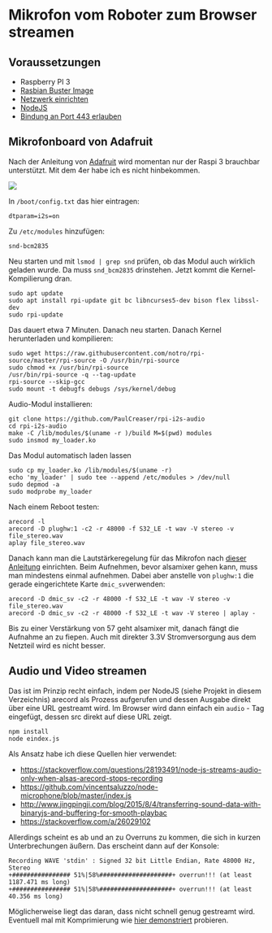 # Mikrofon vom Roboter zum Browser streamen

## Voraussetzungen

* Raspberry PI 3
* [Rasbian Buster Image](../../docs/README.md#Rasbian-installieren)
* [Netzwerk einrichten](../../docs/README.md#Netzwerk-einrichten)
* [NodeJS](../../docs/README.md#NodeJS-installieren)
* [Bindung an Port 443 erlauben](../../docs/README.md#Bindung-an-Port-443-erlauben)

## Mikrofonboard von Adafruit

Nach der Anleitung von [Adafruit](https://learn.adafruit.com/adafruit-i2s-mems-microphone-breakout/raspberry-pi-wiring-and-test) wird momentan nur der Raspi 3 brauchbar unterstützt. Mit dem 4er habe ich es nicht hinbekommen.

![](https://cdn-learn.adafruit.com/guides/cropped_images/000/001/592/medium640/pintou.jpg?1520544902)

In `/boot/config.txt` das hier eintragen:
```
dtparam=i2s=on
```

Zu `/etc/modules` hinzufügen:

```
snd-bcm2835
```

Neu starten und mit `lsmod | grep snd` prüfen, ob das Modul auch wirklich geladen wurde. Da muss `snd_bcm2835` drinstehen. Jetzt kommt die Kernel-Kompilierung dran.

```
sudo apt update
sudo apt install rpi-update git bc libncurses5-dev bison flex libssl-dev
sudo rpi-update
```

Das dauert etwa 7 Minuten. Danach neu starten. Danach Kernel herunterladen und kompilieren:

```
sudo wget https://raw.githubusercontent.com/notro/rpi-source/master/rpi-source -O /usr/bin/rpi-source
sudo chmod +x /usr/bin/rpi-source
/usr/bin/rpi-source -q --tag-update
rpi-source --skip-gcc
sudo mount -t debugfs debugs /sys/kernel/debug
```

Audio-Modul installieren:

```
git clone https://github.com/PaulCreaser/rpi-i2s-audio
cd rpi-i2s-audio
make -C /lib/modules/$(uname -r )/build M=$(pwd) modules
sudo insmod my_loader.ko
```

Das Modul automatisch laden lassen

```
sudo cp my_loader.ko /lib/modules/$(uname -r)
echo 'my_loader' | sudo tee --append /etc/modules > /dev/null
sudo depmod -a
sudo modprobe my_loader
```

Nach einem Reboot testen:

```
arecord -l
arecord -D plughw:1 -c2 -r 48000 -f S32_LE -t wav -V stereo -v file_stereo.wav 
aplay file_stereo.wav
```

Danach kann man die Lautstärkeregelung für das Mikrofon nach [dieser Anleitung](https://learn.adafruit.com/adafruit-i2s-mems-microphone-breakout/raspberry-pi-wiring-and-test#adding-volume-control-5-67) 
einrichten. Beim Aufnehmen, bevor alsamixer gehen kann, muss man mindestens einmal aufnehmen. Dabei aber anstelle von `plughw:1` die gerade eingerichtete Karte `dmic_sv`verwenden:

```
arecord -D dmic_sv -c2 -r 48000 -f S32_LE -t wav -V stereo -v file_stereo.wav
arecord -D dmic_sv -c2 -r 48000 -f S32_LE -t wav -V stereo | aplay -
```

Bis zu einer Verstärkung von 57 geht alsamixer mit, danach fängt die Aufnahme an zu fiepen. Auch mit direkter 3.3V Stromversorgung aus dem Netzteil wird es nicht besser.

## Audio und Video streamen

Das ist im Prinzip recht einfach, indem per NodeJS (siehe Projekt in diesem Verzeichnis) arecord als Prozess aufgerufen und dessen Ausgabe direkt über eine URL gestreamt wird. Im Browser wird dann einfach ein `audio` - Tag eingefügt, dessen src direkt auf diese URL zeigt.

```
npm install
node eindex.js
```

Als Ansatz habe ich diese Quellen hier verwendet:

* https://stackoverflow.com/questions/28193491/node-js-streams-audio-only-when-alsas-arecord-stops-recording
* https://github.com/vincentsaluzzo/node-microphone/blob/master/index.js
* http://www.jingpingji.com/blog/2015/8/4/transferring-sound-data-with-binaryjs-and-buffering-for-smooth-playbac
* https://stackoverflow.com/a/26029102

Allerdings scheint es ab und an zu Overruns zu kommen, die sich in kurzen Unterbrechungen äußern. Das erscheint dann auf der Konsole:

```
Recording WAVE 'stdin' : Signed 32 bit Little Endian, Rate 48000 Hz, Stereo
+################ 51%|58%####################+ overrun!!! (at least 1187.471 ms long)
+################ 51%|58%####################+ overrun!!! (at least 40.356 ms long)
```

Möglicherweise liegt das daran, dass nicht schnell genug gestreamt wird. Eventuell mal mit Komprimierung wie [hier demonstriert](https://github.com/vincentsaluzzo/node-microphone/blob/master/index.js) probieren.
